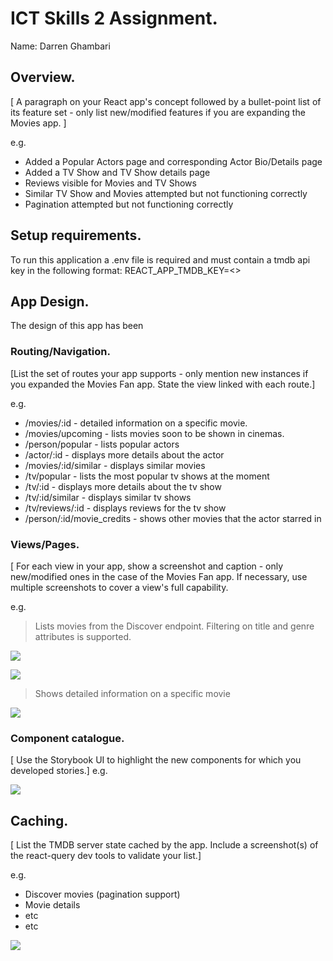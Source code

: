 # ICT Skills 2 Assignment.

Name: Darren Ghambari

## Overview.

[ A paragraph on your React app's concept followed by a bullet-point list of its feature set - only list new/modified features if you are expanding the Movies app. ]

e.g.

- Added a Popular Actors page and corresponding Actor Bio/Details page
- Added a TV Show and TV Show details page
- Reviews visible for Movies and TV Shows
- Similar TV Show and Movies attempted but not functioning correctly
- Pagination attempted but not functioning correctly

## Setup requirements.

To run this application a .env file is required and must contain a tmdb api key in the following format:
REACT_APP_TMDB_KEY=<<your api key here>>

## App Design.

The design of this app has been

### Routing/Navigation.

[List the set of routes your app supports - only mention new instances if you expanded the Movies Fan app. State the view linked with each route.]

e.g.

- /movies/:id - detailed information on a specific movie.
- /movies/upcoming - lists movies soon to be shown in cinemas.
- /person/popular - lists popular actors
- /actor/:id - displays more details about the actor
- /movies/:id/similar - displays similar movies
- /tv/popular - lists the most popular tv shows at the moment
- /tv/:id - displays more details about the tv show
- /tv/:id/similar - displays similar tv shows
- /tv/reviews/:id - displays reviews for the tv show
- /person/:id/movie_credits - shows other movies that the actor starred in

### Views/Pages.

[ For each view in your app, show a screenshot and caption - only new/modified ones in the case of the Movies Fan app. If necessary, use multiple screenshots to cover a view's full capability.

e.g.

> Lists movies from the Discover endpoint. Filtering on title and genre attributes is supported.

![][d1]

![][d2]

> Shows detailed information on a specific movie

![][detail]

### Component catalogue.

[ Use the Storybook UI to highlight the new components for which you developed stories.]
e.g.

![][stories]

## Caching.

[ List the TMDB server state cached by the app. Include a screenshot(s) of the react-query dev tools to validate your list.]

e.g.

- Discover movies (pagination support)
- Movie details
- etc
- etc

![][caching]

[d1]: ./public/discover1.png
[d2]: ./public/discover2.png
[detail]: ./public/detail.png
[caching]: ./public/caching.png
[stories]: ./public/stories.png
